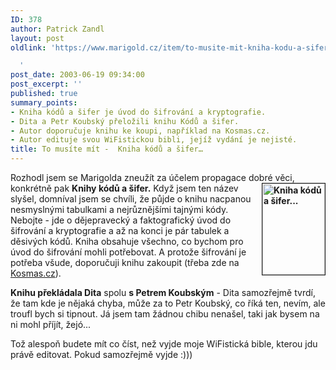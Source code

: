 ```yaml
---
ID: 378
author: Patrick Zandl
layout: post
oldlink: 'https://www.marigold.cz/item/to-musite-mit-kniha-kodu-a-sifer

  '
post_date: 2003-06-19 09:34:00
post_excerpt: ''
published: true
summary_points:
- Kniha kódů a šifer je úvod do šifrování a kryptografie.
- Dita a Petr Koubský přeložili knihu Kódů a šifer.
- Autor doporučuje knihu ke koupi, například na Kosmas.cz.
- Autor edituje svou WiFistickou bibli, jejíž vydání je nejisté.
title: To musíte mít -  Kniha kódů a šifer…
---
```


<p>
Rozhodl jsem se Marigolda zneužít za účelem propagace dobré věci, konkrétně pak <STRONG>Knihy <IMG height=146 alt="Kniha kódů a šifer..." src="/wp-content/uploads/knihakodu.gif" width=100 align=right border=1>kódů a šifer.</STRONG> Když jsem ten název slyšel, domníval jsem se chvíli, že půjde o knihu nacpanou nesmyslnými tabulkami a nejrůznějšími tajnými kódy. Nebojte - jde o dějepravecký a faktografický úvod do šifrování a kryptografie a až na konci je pár tabulek a děsivých kódů. Kniha obsahuje všechno, co bychom pro úvod do šifrování mohli potřebovat. A protože šifrování je potřeba všude, doporučuji knihu zakoupit (třeba zde na <A href="http://www.kosmas.cz/detail.asp?cislo=104038" target=_blank>Kosmas.cz</A>). </p>

<p>
<STRONG>Knihu překládala Dita</STRONG> spolu <STRONG>s Petrem Koubským</STRONG> - Dita samozřejmě tvrdí, že tam kde je nějaká chyba, může za to Petr Koubský, co říká ten, nevím, ale troufl bych si tipnout. Já jsem tam žádnou chibu nenašel, taki jak bysem na ni mohl příjít, žejó...</p>

<p>
Tož alespoň budete mít co číst, než vyjde moje WiFistická bible, kterou jdu právě editovat. Pokud samozřejmě vyjde :)))</p>